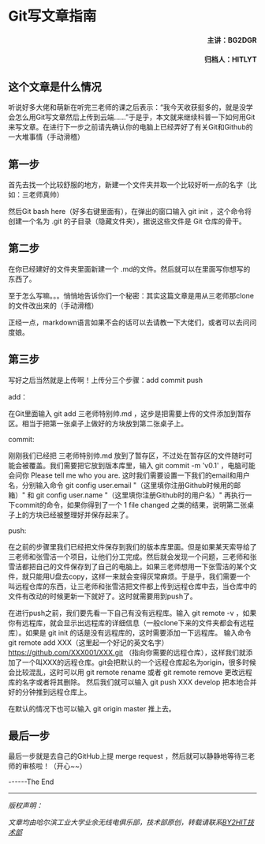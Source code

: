 # Git写文章指南
#### <p align="right"> 主讲：BG2DGR</p>
#### <p align="right"> 归档人：HITLYT</p>
## 这个文章是什么情况
听说好多大佬和萌新在听完三老师的课之后表示：“我今天收获挺多的，就是没学会怎么用Git写文章然后上传到云端……”于是乎，本文就来继续科普一下如何用Git来写文章。在进行下一步之前请先确认你的电脑上已经弄好了有关Git和Github的一大堆事情（手动滑稽）

## 第一步
首先去找一个比较舒服的地方，新建一个文件夹并取一个比较好听一点的名字（比如：三老师真帅）

然后Git bash here（好多右键里面有），在弹出的窗口输入 git init ，这个命令将创建一个名为 .git 的子目录（隐藏文件夹），据说这些文件是 Git 仓库的骨干。

## 第二步
在你已经建好的文件夹里面新建一个 .md的文件。然后就可以在里面写你想写的东西了。

至于怎么写嘛。。。悄悄地告诉你们一个秘密：其实这篇文章是用从三老师那clone的文件改出来的（手动滑稽）

正经一点，markdown语言如果不会的话可以去请教一下大佬们，或者可以去问问度娘。

## 第三步
写好之后当然就是上传啊！上传分三个步骤：add commit push

add：

在Git里面输入 git add 三老师特别帅.md ，这步是把需要上传的文件添加到暂存区。相当于把第一张桌子上做好的方块放到第二张桌子上。

commit:

刚刚我们已经把 三老师特别帅.md 放到了暂存区，不过处在暂存区的文件随时可能会被覆盖。我们需要把它放到版本库里，输入 git commit -m 'v0.1' ，电脑可能会问你 Please tell me who you are. 
这时我们需要设置一下我们的email和用户名，分别输入命令 git config user.email "（这里填你注册Github时候用的邮箱）" 和 git config user.name "（这里填你注册Github时的用户名）"
再执行一下commit的命令，如果你得到了一个 1 file changed 之类的结果，说明第二张桌子上的方块已经被整理好并保存起来了。

push:

在之前的步骤里我们已经把文件保存到我们的版本库里面。但是如果某天索导给了三老师和张雪洁一个项目，让他们分工完成。然后就会发现一个问题，三老师和张雪洁都把自己的文件保存到了自己的电脑上。如果三老师想用一下张雪洁的某个文件，就只能用U盘去copy，这样一来就会变得灰常麻烦。于是乎，我们需要一个叫远程仓库的东西，让三老师和张雪洁把文件都上传到远程仓库中去，当仓库中的文件有改动的时候更新一下就好了。这时就需要用到push了。

在进行push之前，我们要先看一下自己有没有远程库。输入 git remote -v ，如果你有远程库，就会显示出远程库的详细信息（一般clone下来的文件夹都会有远程库）。如果是 git init 的话是没有远程库的，这时需要添加一下远程库。
输入命令 git remote add   XXX（这里起一个好记的英文名字） https://github.com/XXX001/XXX.git （指向你需要的远程仓库），这样我们就添加了一个叫XXX的远程仓库。git会把默认的一个远程仓库起名为origin，很多时候会比较混乱，这时可以用 git remote rename 或者 git remote remove 更改远程库的名字或者将其删除。
然后我们就可以输入 git push XXX develop 把本地合并好的分钟推到远程仓库上。

在默认的情况下也可以输入 git origin master 推上去。

## 最后一步
最后一步就是去自己的GitHub上提 merge request ，然后就可以静静地等待三老师的审核啦！（开心~~）


------The End



----
<i>
<front color=lime>
版权声明：</p>
文章均由哈尔滨工业大学业余无线电俱乐部，技术部原创，转载请联系<a href=zhaoyuhao@by2hit.net>BY2HIT技术部</a>
</i>